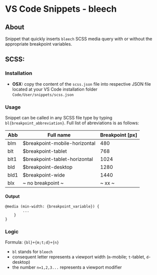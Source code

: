 # VS Code Snippets - bleech
## About
Snippet that quickly inserts `bleech` SCSS media query with or without the appropriate breakpoint variables.
## SCSS:
### Installation
* **OSX:** copy the content of the `scss.json` file into respective JSON file located at your VS Code installation folder `Code/User/snippets/scss.json`

### Usage
Snippet can be called in any SCSS file type by typing `bl{breakpoint_abbreviation}`.
Full list of abreviations is as follows:

| Abb | Full name | Breakpoint [px] |
| --- | --- | --- |
| blm | $breakpoint-mobile-horizontal | 480 |
| blt | $breakpoint-tablet | 768 |
| blt1 | $breakpoint-tablet-horizontal | 1024 |
| bld | $breakpoint-desktop | 1280 |
| bld1 | $breakpoint-wide | 1440 |
| blx | ~ no breakpoint ~ | ~ xx ~ |

#### Output
```
@media (min-width: {breakpoint_variable}) {
        ...
    }
}
```

### Logic
Formula:
`{bl}+{m;t;d}+{n}`

* `bl` stands for `bleech`
* consequent letter represents a viewport width (`m`-mobile; `t`-tablet, `d`-desktop)
* the number `n=1,2,3...` represents a viewport modifier
